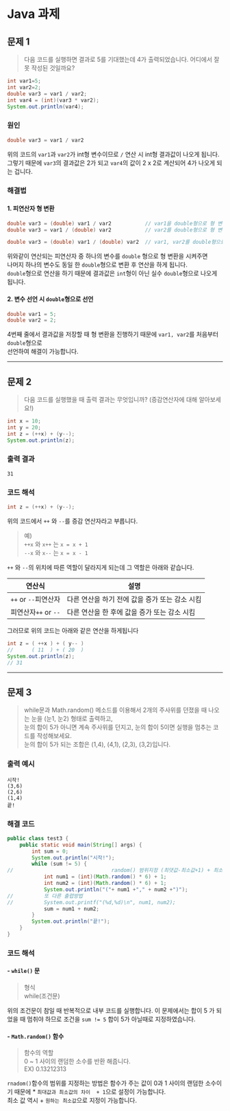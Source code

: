 # Java 과제

## 문제 1

>다음 코드를 실행하면 결과로 5를 기대했는데 4가 출력되었습니다.
어디에서 잘못 작성된 것일까요?

``` Java
int var1=5;
int var2=2;
double var3 = var1 / var2;
int var4 = (int)(var3 * var2);
System.out.println(var4);
```

### 원인
```Java
double var3 = var1 / var2
```
위의 코드의 `var1`과 `var2`가 int형 변수이므로 `/` 연산 시 int형 결과값이 나오게 됩니다.\
그렇기 때문에 `var3`의 결과값은 2가 되고 `var4`의 값이 2 x 2로 계산되어 4가 나오게 되는 겁니다.  


### 해결법

#### 1. 피연산자 형 변환

```Java
double var3 = (double) var1 / var2           // var1을 double형으로 형 변환
double var3 = var1 / (double) var2           // var2를 double형으로 형 변환

double var3 = (double) var1 / (double) var2  // var1, var2를 double형으로 형 변환
```

위와같이 연산되는 피연산자 중 하나의 변수를 `double` 형으로 형 변환을 시켜주면\
나머지 하나의 변수도 동일 한 `double`형으로 변환 후 연산을 하게 됩니다.\
`double`형으로 연산을 하기 때문에 결과값은 `int`형이 아닌 실수 `double`형으로 나오게 됩니다.

#### 2. 변수 선언 시 `double`형으로 선언

```Java
double var1 = 5;
double var2 = 2;
```

4번째 줄에서 결과값을 저장할 때 형 변환을 진행하기 때문에 `var1, var2`를 처음부터 `double`형으로\
선언하여 해결이 가능합니다.

---

## 문제 2

> 다음 코드를 실행했을 때 출력 결과는 무엇입니까? (증감연산자에 대해 알아보세요!)

```Java
int x = 10;
int y = 20;
int z = (++x) + (y--);
System.out.println(z);
```

### 출력 결과
```
31
```

### 코드 해석
```Java
int z = (++x) + (y--);
```

위의 코드에서 `++` 와 `--`를 증감 연산자라고 부릅니다.

> 예)\
`++x` 와 `x++` 는 `x = x + 1`  
`--x` 와 `x--` 는 `x = x - 1`

`++` 와 `--`의 위치에 따른 역할이 달라지게 되는데 그 역할은 아래와 같습니다.

| 연산식  | 설명 |
| ------------- | ------------- |
| `++` or `--`피연산자  | 다른 연산을 하기 전에 값을 증가 또는 감소 시킴 |
| 피연산자`++` or `--`  | 다른 연산을 한 후에 값을 증가 또는 감소 시킴  |

그러므로 위의 코드는 아래와 같은 연산을 하게됩니다
```Java
int z = ( ++x ) + ( y-- )
//      ( 11  ) + ( 20  )
System.out.println(z);
// 31
```

---

## 문제 3

> while문과 Math.random() 메소드를 이용해서 2개의 주사위를 던졌을 때 나오는 눈을 (눈1, 눈2) 형태로 출력하고,\
눈의 합이 5가 아니면 계속 주사위를 던지고, 눈의 합이 5이면 실행을 멈추는 코드를 작성해보세요. \
눈의 합이 5가 되는 조합은 (1,4), (4,1), (2,3), (3,2)입니다.

### 출력 예시
```
시작!
(3,6)
(2,6)
(1,4)
끝!
```

### 해결 코드

```Java
public class test3 {
    public static void main(String[] args) {
        int sum = 0;
        System.out.println("시작!");
        while (sum != 5) {
//                                random() 범위지정 (최댓값-최소값+1) + 최소값
            int num1 = (int)(Math.random() * 6) + 1;
            int num2 = (int)(Math.random() * 6) + 1;
            System.out.println("("+ num1 +"," + num2 +")");
//          또 다른 출렵방법
//          System.out.printf("(%d,%d)\n", num1, num2);
            sum = num1 + num2;
        }
        System.out.println("끝!");
    }
}
```

### 코드 해석

#### - `while()` 문
> 형식\
while(조건문)

위의 조건문이 참일 때 반복적으로 내부 코드를 실행합니다.
이 문제에서는 합이 5 가 되었을 때 멈취야 하므로 조건을 `sum != 5` 합이 5가 아닐때로 지정하였습니다.



#### - `Math.random()` 함수


> 함수의 역할\
0 ~ 1 사이의 랜덤한 소수를 반환 해줍니다.\
EX) 0.13212313

`rnadom()`함수의 범위를 지정하는 방법은 함수가 주는 값이  0과 1 사이의 랜덤한 소수이기 때문에  * `최대값과 최소값의 차이  + 1`으로 설정이 가능합니다.\
최소 값 역시 + `원하는 최소값`으로 지정이 가능합니다.

